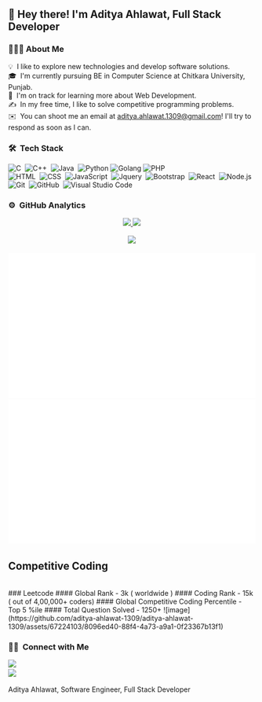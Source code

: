 ## 👋  Hey there! I'm Aditya Ahlawat, Full Stack Developer

### 👨🏻‍💻  About Me

💡&nbsp; I like to explore new technologies and develop software solutions.\
🎓&nbsp; I'm currently pursuing BE in Computer Science at Chitkara University, Punjab.\
🌱&nbsp; I'm on track for learning more about Web Development.\
✍️&nbsp; In my free time, I like to solve competitive programming problems.\
✉️&nbsp; You can shoot me an email at aditya.ahlawat.1309@gmail.com! I'll try to respond as soon as I can.

### 🛠 &nbsp;Tech Stack

![C](https://img.shields.io/badge/-C-333333?style=flat&logo=C&logoColor=#A8B9CC)
&nbsp;![C++](https://img.shields.io/badge/-C++-333333?style=flat&logo=C%2B%2B&logoColor=00599C)&nbsp;
![Java](https://img.shields.io/badge/-Java-333333?style=flat&logo=Java&logoColor=FFA518)&nbsp;
![Python](https://img.shields.io/badge/-Python-333333?style=flat&logo=python&logoColor=#3776AB)
![Golang](https://img.shields.io/badge/-Golang-333333?style=flat&logo=go&logoColor=00ADD8)
![PHP](https://img.shields.io/badge/-PHP-333333?style=flat&logo=PHP&logoColor=8993be)\
![HTML](https://img.shields.io/badge/-HTML-333333?style=flat&logo=HTML5)&nbsp;
![CSS](https://img.shields.io/badge/-CSS-333333?style=flat&logo=CSS3&logoColor=1572B6)&nbsp;
![JavaScript](https://img.shields.io/badge/-JavaScript-333333?style=flat&logo=javascript)&nbsp;
![Jquery](https://img.shields.io/badge/-Jquery-333333?style=flat&logo=Jquery&logoColor=0769ad)&nbsp;
![Bootstrap](https://img.shields.io/badge/-Bootstrap-333333?style=flat&logo=bootstrap&logoColor=563D7C)&nbsp;
![React](https://img.shields.io/badge/-React-333333?style=flat&logo=React&logoColor=light-blue)&nbsp;
![Node.js](https://img.shields.io/badge/-Node.js-333333?style=flat&logo=node.js)\
![Git](https://img.shields.io/badge/-Git-333333?style=flat&logo=git)&nbsp;
![GitHub](https://img.shields.io/badge/-GitHub-333333?style=flat&logo=github)&nbsp;
![Visual Studio Code](https://img.shields.io/badge/-Visual%20Studio%20Code-333333?style=flat&logo=visual-studio-code&logoColor=007ACC)&nbsp;
 

### ⚙️ &nbsp;GitHub Analytics

<p align="center">
<a href="https://github.com/aditya-ahlawat-1309">
 
 <img height="180em" src="https://github-readme-stats-eight-theta.vercel.app/api?username=aditya-ahlawat-1309&show_icons=true&theme=vue-dark&include_all_commits=true&count_private=true" />
<img height="180em" src="https://github-readme-stats-eight-theta.vercel.app/api/top-langs/?username=aditya-ahlawat-1309&layout=compact&exclude_lang=java+r&theme=vue-dark" />
 <br/>
 <br/>
<img height="300em" src="https://github-contribution-stats.vercel.app/api/?username=aditya-ahlawat-1309"/>
 <br/>
 <br/>
<img src="https://github.com/aditya-ahlawat-1309/GithubStats/blob/master/generated/overview.svg#gh-light-mode-only"/>
<img src="https://github.com/aditya-ahlawat-1309/GithubStats/blob/master/generated/languages.svg#gh-light-mode-only"/>
</a>
</p>

## Competitive Coding
<br/>
### Leetcode
#### Global Rank - 3k ( worldwide )
#### Coding Rank - 15k ( out of 4,00,000+ coders)
#### Global Competitive Coding Percentile - Top 5 %ile
#### Total Question Solved - 1250+
![image](https://github.com/aditya-ahlawat-1309/aditya-ahlawat-1309/assets/67224103/8096ed40-88f4-4a73-a9a1-0f23367b13f1)



### 🤝🏻 &nbsp;Connect with Me

<p>
<a href="https://www.linkedin.com/in/aditya-ahlawat/"><img src="https://img.shields.io/badge/-Aditya%20Ahlawat-0077B5?style=flat-square&logo=Linkedin&logoColor=white"/></a><br>
<a href="mailto:aditya.ahlawat.1309@gmail.com"><img src="https://img.shields.io/badge/-aditya.ahlawat.1309@gmail.com-D14836?style=flat-square&logo=Gmail&logoColor=white"/></a><br>
</p>


Aditya Ahlawat, Software Engineer, Full Stack Developer
